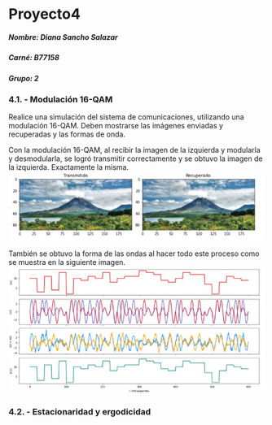 # Proyecto4
##### Nombre: Diana Sancho Salazar
##### Carné: B77158
##### Grupo: 2

### 4.1. - Modulación 16-QAM
Realice una simulación del sistema de comunicaciones, utilizando una modulación 16-QAM. Deben mostrarse las imágenes enviadas y recuperadas y las formas de onda.

Con la modulación 16-QAM, al recibir la imagen de la izquierda y modularla y desmodularla, se logró transmitir correctamente y se obtuvo la imagen de la izquierda. Exactamente la misma.
![Imagen transmitida e imagen recuperada](imagenes/imagenrecuperada.JPG)

También se obtuvo la forma de las ondas al hacer todo este proceso como se muestra en la siguiente imagen.
![Ondas](imagenes/grafica1.JPG)

### 4.2. - Estacionaridad y ergodicidad


